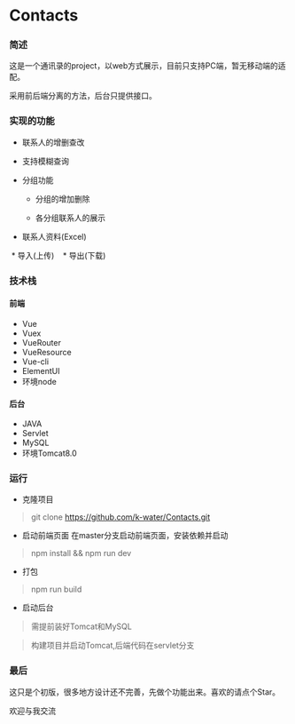 # Contacts
### 简述
这是一个通讯录的project，以web方式展示，目前只支持PC端，暂无移动端的适配。

采用前后端分离的方法，后台只提供接口。

### 实现的功能

* 联系人的增删查改

* 支持模糊查询

* 分组功能

  * 分组的增加删除
  
  * 各分组联系人的展示
  
* 联系人资料(Excel)

  * 导入(上传)
  
  * 导出(下载)
  
  
### 技术栈
  
#### 前端
  
* Vue
* Vuex
* VueRouter
* VueResource
* Vue-cli
* ElementUI
* 环境node

#### 后台
* JAVA
* Servlet
* MySQL
* 环境Tomcat8.0

### 运行
* 克隆项目

> git clone https://github.com/k-water/Contacts.git

* 启动前端页面
在master分支启动前端页面，安装依赖并启动

> npm install && npm run dev

* 打包

> npm run build

* 启动后台

> 需提前装好Tomcat和MySQL

> 构建项目并启动Tomcat,后端代码在servlet分支

### 最后

这只是个初版，很多地方设计还不完善，先做个功能出来。喜欢的请点个Star。

欢迎与我交流

